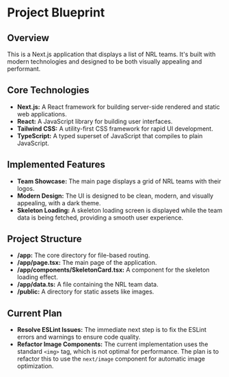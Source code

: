 # Project Blueprint

## Overview

This is a Next.js application that displays a list of NRL teams. It's built with modern technologies and designed to be both visually appealing and performant.

## Core Technologies

- **Next.js:** A React framework for building server-side rendered and static web applications.
- **React:** A JavaScript library for building user interfaces.
- **Tailwind CSS:** A utility-first CSS framework for rapid UI development.
- **TypeScript:** A typed superset of JavaScript that compiles to plain JavaScript.

## Implemented Features

- **Team Showcase:** The main page displays a grid of NRL teams with their logos.
- **Modern Design:** The UI is designed to be clean, modern, and visually appealing, with a dark theme.
- **Skeleton Loading:** A skeleton loading screen is displayed while the team data is being fetched, providing a smooth user experience.

## Project Structure

- **/app:** The core directory for file-based routing.
- **/app/page.tsx:** The main page of the application.
- **/app/components/SkeletonCard.tsx:** A component for the skeleton loading effect.
- **/app/data.ts:** A file containing the NRL team data.
- **/public:** A directory for static assets like images.

## Current Plan

- **Resolve ESLint Issues:** The immediate next step is to fix the ESLint errors and warnings to ensure code quality.
- **Refactor Image Components:** The current implementation uses the standard `<img>` tag, which is not optimal for performance. The plan is to refactor this to use the `next/image` component for automatic image optimization.
